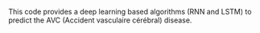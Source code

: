 This code provides a deep learning based algorithms (RNN and LSTM) to predict the AVC (Accident vasculaire cérébral) disease. 
